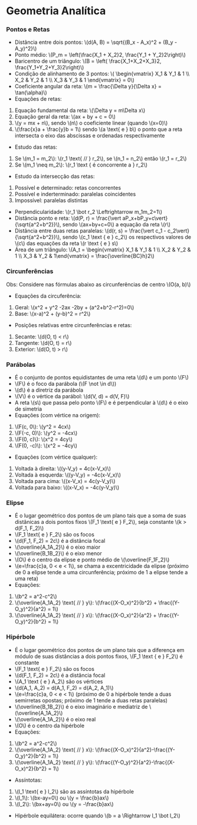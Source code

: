 
# Geometria Analítica

### Pontos e Retas
- Distância entre dois pontos: \\(d(A, B) = \sqrt{(B_x - A_x)^2 + (B_y - A_y)^2}\\)
- Ponto médio: \\(P_m = \left(\frac{X_1 + X_2}2, \frac{Y_1 + Y_2}2\right)\\)
- Baricentro de um triângulo: \\(B = \left( \frac{X_1+X_2+X_3}2, \frac{Y_1+Y_2+Y_3}2\right)\\)
- Condição de alinhamento de 3 pontos: \\( \begin{vmatrix}
    X_1 & Y_1 & 1 \\\\
    X_2 & Y_2 & 1 \\\\
    X_3 & Y_3 & 1 \end{vmatrix} = 0\\)
- Coeficiente angular da reta: \\(m = \frac{\Delta y}{\Delta x} = \tan(\alpha)\\)
- Equações de retas:
1. Equação fundamental da reta: \\(\Delta y = m\Delta x\\)
2. Equação geral da reta: \\(ax + by + c = 0\\)
3. \\(y = mx + n\\), sendo \\(n\\) o coeficiente linear (quando \\(x=0)\\)
4. \\(\frac{x}a + \frac{y}b = 1\\) sendo \\(a \\text{ e } b\\) o ponto que a reta intersecta o eixo das abscissas e ordenadas respectivamente
- Estudo das retas:
1. Se \\(m_1 = m_2\\): \\(r_1 \\text{ // } r_2\\), se \\(n_1 = n_2\\) então \\(r_1 = r_2\\)
2. Se \\(m_1 \neq m_2\\): \\(r_1 \\text { é concorrente a } r_2\\)
- Estudo da intersecção das retas:
1. Possível e determinado: retas concorrentes
2. Possível e inderterminado: paralelas coincidentes
3. Impossível: paralelas distintas
- Perpendicularidade: \\(r_1 \bot r_2 \Leftrightarrow m_1m_2=1\\)
- Distância ponto e reta: \\(d(P, r) = \frac{\vert aP_x+bP_y+c\vert}{\sqrt{a^2+b^2}}\\), sendo \\(ax+by+c=0\\) a equação da reta \\(r\\)
- Distância entre duas retas paralelas: \\(d(r, s) = \frac{\vert c_1 - c_2\vert}{\sqrt{a^2+b^2}}\\), sendo \\(c_1 \\text { e } c_2\\) os respectivos valores de \\(c\\) das equações da reta \\(r \\text { e } s\\)
- Área de um triângulo: \\(A_t = \begin{vmatrix}
    X_1 & Y_1 & 1 \\\\
    X_2 & Y_2 & 1 \\\\
    X_3 & Y_2 & 1\end{vmatrix} = \frac{\overline{BC}h}2\\)

### Circunferências
Obs: Considere nas fórmulas abaixo as circunferências de centro \\(O(a, b)\\)
- Equações da circuferência:
1. Geral: \\(x^2 + y^2 -2ax  -2by + (a^2+b^2-r^2)=0\\)
2. Base: \\(x-a)^2 + (y-b)^2 = r^2\\)
- Posições relativas entre circunferências e retas:
1. Secante: \\(d(O, t) < r\\)
2. Tangente: \\(d(O, t) = r\\)
3. Exterior: \\(d(O, t) > r\\)

### Parábolas
- É o conjunto de pontos equidistantes de uma reta \\(d\\) e um ponto \\(F\\)
- \\(F\\) é o foco da parábola (\\(F \not \in d\\))
- \\(d\\) é a diretriz da parábola
- \\(V\\) é o vértice da parábol: \\(d(V, d) = d(V, F)\\)
- A reta \\(s\\) que passa pelo ponto \\(F\\) e é perpendicular à \\(d\\) é o eixo de simetria
- Equações (com vértice na origem):
1. \\(F(c, 0\\): \\(y^2 = 4cx\\)
2. \\(F(-c, 0)\\): \\(y^2 = -4cx\\)
3. \\(F(0, c)\\): \\(x^2 = 4cy\\)
4. \\(F(0, -c)\\): \\(x^2 = -4cy\\)
- Equações (com vértice qualquer): 
1. Voltada à direita: \\((y-V_y) = 4c(x-V_x)\\) 
2. Voltada à esquerda: \\((y-V_y) = -4c(x-V_x)\\)
3. Voltada para cima: \\((x-V_x) = 4c(y-V_y)\\)
3. Voltada para baixo: \\((x-V_x) = -4c(y-V_y)\\)

### Elipse
- É o lugar geométrico dos pontos de um plano tais que a soma de suas distânicas a dois pontos fixos \\(F_1 \\text{ e } F_2\\), seja constante \\(k > d(F_1, F_2)\\)
- \\(F_1 \\text{ e } F_2\\) são os focos
- \\(d(F_1, F_2) = 2c\\) é a distância focal
- \\(\overline{A_1A_2}\\) é o eixo maior
- \\(\overline{B_1B_2}\\) é o eixo menor
- \\(O\\) é o centro da elipse e ponto médio de \\(\overline{F_1F_2}\\)
- \\(e=\frac{c}a, 0 < e < 1\\), se chama a excentricidade da elipse (próximo de 0 a elipse tende a uma circunferência; próximo de 1 a elipse tende a uma reta)
- Equações:
1. \\(b^2 = a^2-c^2\\)
2. \\(\overline{A_1A_2} \\text{ // } y\\): \\(\frac{(X-O_x)^2}{b^2} + \frac{(Y-O_y)^2}{a^2} = 1\\)
3. \\(\overline{A_1A_2} \\text{ // } x\\): \\(\frac{(X-O_x)^2}{a^2} + \frac{(Y-O_y)^2}{b^2} = 1\\)

### Hipérbole
- É o lugar geométrico dos pontos de um plano tais que a diferença em módulo de suas distâncias a dois pontos fixos, \\(F_1 \\text { e } F_2\\) é constante
- \\(F_1 \\text{ e } F_2\\) são os focos
- \\(d(F_1, F_2) = 2c\\) é a distância focal
- \\(A_1 \\text { e } A_2\\) são os vértices
- \\(d(A_1, A_2) = d(A_1, F_2) = d(A_2, A_1)\\)
- \\(e=\frac{c}a, 0 < e < 1\\) (próximo de 0 a hipérbole tende a duas semirretas opostas; próximo de 1 tende a duas retas paralelas)
- \\(\overline{B_1B_2}\\) é o eixo imaginário e mediatriz de \\(\overline{A_1A_2}\\)
- \\(\overline{A_1A_2}\\) é o eixo real
- \\(O\\) é o centro da hipérbole
- Equações:
1. \\(b^2 = a^2-c^2\\)
2. \\(\overline{A_1A_2} \\text{ // } x\\): \\(\frac{(X-O_x)^2}{a^2}-\frac{(Y-O_y)^2}{b^2} = 1\\)
3. \\(\overline{A_1A_2} \\text{ // } y\\): \\(\frac{(Y-O_y)^2}{a^2}-\frac{(X-O_x)^2}{b^2} = 1\\)
- Assíntotas:
1. \\(l_1 \\text{ e } l_2\\) são as assíntotas da hipérbole
2. \\(l_1\\): \\(bx-ay=0\\) ou \\(y = \frac{b}ax\\)
3. \\(l_2\\): \\(bx+ay=0\\) ou \\(y = -\frac{b}ax\\)
- Hipérbole equilátera: ocorre quando \\(b = a \Rightarrow l_1 \bot l_2\\)
